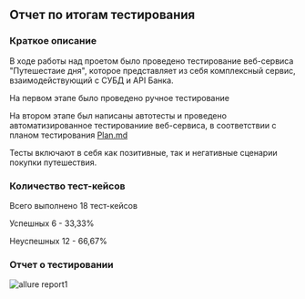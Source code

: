 ## Отчет по итогам тестирования

### Краткое описание
В ходе работы над проетом было проведено тестирование веб-сервиса "Путешестаие дня", которое представляет из себя комплексный сервис, взаимодействующий с СУБД и API Банка.

На первом этапе было проведено ручное тестирование

На втором этапе был написаны автотесты и проведено автоматизированное тестированиие веб-сервиса, в соответствии с планом тестирования [Plan.md](https://github.com/iva1111/Diplom-aqa/blob/main/Plan.md)

Тесты включают в себя как позитивные, так и негативные сценарии покупки путешествия.

### Количество тест-кейсов
Всего выполнено 18 тест-кейсов

Успешных 6 - 33,33%

Неуспешных 12 - 66,67%

### Отчет о тестировании

![allure report1](https://user-images.githubusercontent.com/85673637/145762086-c33c2b73-8f5c-4433-9896-f20cd019fccd.jpg)
